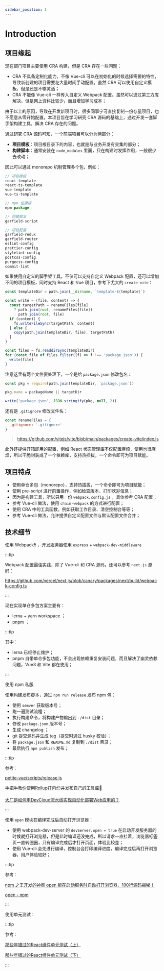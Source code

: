 ```yaml
---
sidebar_position: 1
---
```


# Introduction

## 项目缘起

现在部门项目主要使用 CRA 构建，但是 CRA 存在一些问题：

- CRA 不具备定制化能力，不像 Vue-cli 可以在初始化的时候选择需要的特性，导致新创建的项目需要花大量时间手动配置。虽然 CRA 可以使用自定义模板，但是还是不够灵活；
- CRA 不能像 Vue-cli 一样传入自定义 Webpack 配置。虽然可以通过第三方库解决，但是网上资料比较少，而且增加学习成本；

由于以上的原因，导致在开发新项目时，很多同事宁可直接复制一份存量项目，也不愿意从零开始配置。本项目旨在学习研究 CRA 源码的基础上，通过开发一套脚手架构建工具，解决 CRA 存在的问题。

通过研究 CRA 源码可知，一个前端项目可以分为两部分：

- **项目模板**：项目根目录下的内容，也就是与业务开发有交集的部分；
- **构建脚本**：通常安装在 `node_modules` 里面，只在构建时发挥作用，一般很少去改动；

因此可以通过 monorepo 机制管理多个包，例如：

```js
// 项目模板
react-template
react-ts-template
vue-template
vue-ts-template

// npm 包模板
npm-package

// 构建脚本
garfield-script

// 项目配置
garfield-redux
garfield-router
eslint-config
prettier-config
stylelint-config
postcss-config
purgecss-config
commit-lint
```

如果使用自定义的脚手架工具，不仅可以支持自定义 Webpack 配置，还可以增加不同的项目模板，同时支持 React 和 Vue 项目，参考下尤大的 `create-vite`：

```js
const templateDir = path.join(__dirname, `template-${template}`)

const write = (file, content) => {
  const targetPath = renameFiles[file]
    ? path.join(root, renameFiles[file])
    : path.join(root, file)
  if (content) {
    fs.writeFileSync(targetPath, content)
  } else {
    copy(path.join(templateDir, file), targetPath)
  }
}

const files = fs.readdirSync(templateDir)
for (const file of files.filter((f) => f !== 'package.json')) {
  write(file)
}
```

注意这里有两个文件要处理下，一个是给 `package.json` 修改包名：

```js
const pkg = require(path.join(templateDir, `package.json`))

pkg.name = packageName || targetDir

write('package.json', JSON.stringify(pkg, null, 2))
```

还有是 `.gitignore` 修改文件名：

```js
const renameFiles = {
  _gitignore: '.gitignore'
}
```

> https://github.com/vitejs/vite/blob/main/packages/create-vite/index.js

此外还提供开箱即用的配置，例如 React 状态管理库不仅配置麻烦，使用也很麻烦，所以干脆封装成了一个依赖库，支持热插拔，一个命令即可为项目赋能。

## 项目特点

- 使用单仓多包（monorepo），支持热插拔，一个命令即可为项目赋能；
- 使用 pre-script 进行前置操作，例如检查版本、打印欢迎信息；
- 因为是构建工具，所以只用一份 `webpack.config.js` ，具体参考 CRA 配置；
- 参考 Vue-cli 做法，使用 `chain-webpack` 的方式进行配置；
- 使用 CRA 中的工具函数，例如获取工作目录、清空控制台等等；
- 参考 Vue-cli 做法，允许提供自定义配置文件与默认配置文件合并；

## 技术细节

使用 Webpack5 ，开发服务器使用 `express` + `webpack-dev-middleware`

:::tip

Webpack 配置最佳实践，除了 Vue-cli 和 CRA 源码，还可以参考 `next.js` 源码：

https://github.com/vercel/next.js/blob/canary/packages/next/build/webpack-config.ts

:::

现在实现单仓多包方案主要有：

- lerna + yarn workspace ；
- pnpm ；

:::tip

其中：

- lerna 已经停止维护；
- pnpm 自带单仓多包功能，不会出现依赖重复安装问题，而且解决了幽灵依赖问题，Vue3 和 Vite 都在使用；

:::

使用 npm 私服

使用构建发布脚本，通过 `npm run release` 发布 npm 包：

- 使用 `semver` 获取版本号；
- 跑一遍测试流程；
- 执行构建命令，将构建产物输出到 `./dist` 目录；
- 修改 `package.json` 版本号；
- 生成 changelog ；
- git 提交源码并生成 tag（提交时通过 husky 校验）；
- 将 `package.json` 和 `README.md` 复制到 `./dist` 目录；
- 最后执行 `npm publish` 发布；

:::tip

参考：

[petite-vue/scripts/release.js](https://github.com/vuejs/petite-vue/blob/main/scripts/release.js)

[手把手教你使用Rollup打包📦并发布自己的工具库🔧](https://juejin.cn/post/6902659492161421325)

[大厂是如何用DevCloud流水线实现自动化部署Web应用的？](https://juejin.cn/post/6887961766170066951)

:::

使用 `open` 模块在编译完成后自动打开浏览器：

- 使用 webpack-dev-server 的 `devServer.open = true` 在启动开发服务器的时候就打开浏览器，但是此时编译还没完成，所以请求一直挂着，浏览器标签页一直转圈圈，只有编译完成后才打开页面，体验比较差；
- 使用 Vue-cli 会先进行编译，控制台会打印编译进度，编译完成后再打开浏览器，用户体验较好；

:::tip

参考：

[npm 之王开发的神器 open 能在启动服务时自动打开浏览器，100行源码揭秘！](https://juejin.cn/post/7026505183819464734)

[open - npm](https://www.npmjs.com/package/open)

:::

使用单元测试：

:::tip

参考：

[那些年错过的React组件单元测试（上）](https://juejin.cn/post/6943430853972852750)

[那些年错过的React组件单元测试（下）](https://juejin.cn/post/6946008649026240519)

:::
